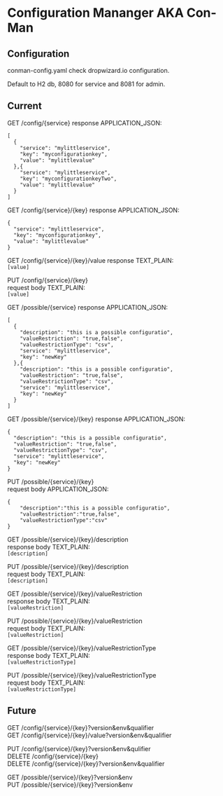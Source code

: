 # Configuration Mananger AKA Con-Man

## Configuration
conman-config.yaml check dropwizard.io configuration.

Default to H2 db, 8080 for service and 8081 for admin.

## Current

GET /config/{service}
response APPLICATION_JSON:
```
[
  {
    "service": "mylittleservice",
    "key": "myconfigurationkey",
    "value": "mylittlevalue"
  },{
    "service": "mylittleservice",
    "key": "myconfigurationkeyTwo",
    "value": "mylittlevalue"
  }
]
```
GET /config/{service}/{key}
response APPLICATION_JSON:  
```
{
  "service": "mylittleservice",
  "key": "myconfigurationkey",
  "value": "mylittlevalue"
}
```
GET /config/{service}/{key}/value 
response TEXT_PLAIN:  
`[value]`

PUT /config/{service}/{key}  
request body TEXT_PLAIN:  
`[value]`

GET /possible/{service}
response APPLICATION_JSON:
```
[
  {
    "description": "this is a possible configuratio",
    "valueRestriction": "true,false",
    "valueRestrictionType": "csv",
    "service": "mylittleservice",
    "key": "newKey"
  },{
    "description": "this is a possible configuratio",
    "valueRestriction": "true,false",
    "valueRestrictionType": "csv",
    "service": "mylittleservice",
    "key": "newKey"
  }
]
```

GET /possible/{service}/{key}
response APPLICATION_JSON:
```
{
  "description": "this is a possible configuratio",
  "valueRestriction": "true,false",
  "valueRestrictionType": "csv",
  "service": "mylittleservice",
  "key": "newKey"
}
```

PUT /possible/{service}/{key}  
request body APPLICATION_JSON:
```
{
	"description":"this is a possible configuratio",
	"valueRestriction":"true,false",
	"valueRestrictionType":"csv"
}
```

GET /possible/{service}/{key}/description  
response body TEXT_PLAIN:  
`[description]`

PUT /possible/{service}/{key}/description  
request body TEXT_PLAIN:  
`[description]`

GET /possible/{service}/{key}/valueRestriction  
response body TEXT_PLAIN:  
`[valueRestriction]`

PUT /possible/{service}/{key}/valueRestriction  
request body TEXT_PLAIN:  
`[valueRestriction]`

GET /possible/{service}/{key}/valueRestrictionType  
response body TEXT_PLAIN:  
`[valueRestrictionType]`

PUT /possible/{service}/{key}/valueRestrictionType  
request body TEXT_PLAIN:  
`[valueRestrictionType]`

## Future

GET /config/{service}/{key}?version&env&qualifier  
GET /config/{service}/{key}/value?version&env&qualifier  

PUT /config/{service}/{key}?version&env&qulifier  
DELETE /config/{service}/{key}  
DELETE /config/{service}/{key}?version&env&qualifier

GET /possible/{service}/{key}?version&env  
PUT /possible/{service}/{key}?version&env  
